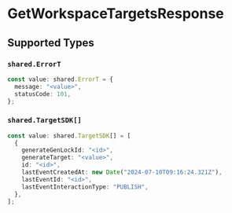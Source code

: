 # GetWorkspaceTargetsResponse


## Supported Types

### `shared.ErrorT`

```typescript
const value: shared.ErrorT = {
  message: "<value>",
  statusCode: 101,
};
```

### `shared.TargetSDK[]`

```typescript
const value: shared.TargetSDK[] = [
  {
    generateGenLockId: "<id>",
    generateTarget: "<value>",
    id: "<id>",
    lastEventCreatedAt: new Date("2024-07-10T09:16:24.321Z"),
    lastEventId: "<id>",
    lastEventInteractionType: "PUBLISH",
  },
];
```

